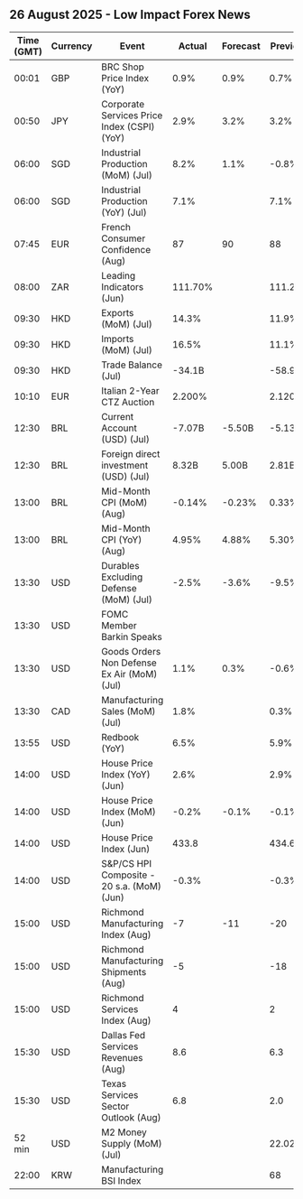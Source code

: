 ## 26 August 2025 - Low Impact Forex News

| Time (GMT) | Currency | Event | Actual | Forecast | Previous |
|------|----------|-------|--------|----------|----------|
| 00:01 | GBP | BRC Shop Price Index (YoY) | 0.9% | 0.9% | 0.7% |
| 00:50 | JPY | Corporate Services Price Index (CSPI) (YoY) | 2.9% | 3.2% | 3.2% |
| 06:00 | SGD | Industrial Production (MoM) (Jul) | 8.2% | 1.1% | -0.8% |
| 06:00 | SGD | Industrial Production (YoY) (Jul) | 7.1% |  | 7.1% |
| 07:45 | EUR | French Consumer Confidence (Aug) | 87 | 90 | 88 |
| 08:00 | ZAR | Leading Indicators (Jun) | 111.70% |  | 111.29% |
| 09:30 | HKD | Exports (MoM) (Jul) | 14.3% |  | 11.9% |
| 09:30 | HKD | Imports (MoM) (Jul) | 16.5% |  | 11.1% |
| 09:30 | HKD | Trade Balance (Jul) | -34.1B |  | -58.9B |
| 10:10 | EUR | Italian 2-Year CTZ Auction | 2.200% |  | 2.120% |
| 12:30 | BRL | Current Account (USD) (Jul) | -7.07B | -5.50B | -5.13B |
| 12:30 | BRL | Foreign direct investment (USD) (Jul) | 8.32B | 5.00B | 2.81B |
| 13:00 | BRL | Mid-Month CPI (MoM) (Aug) | -0.14% | -0.23% | 0.33% |
| 13:00 | BRL | Mid-Month CPI (YoY) (Aug) | 4.95% | 4.88% | 5.30% |
| 13:30 | USD | Durables Excluding Defense (MoM) (Jul) | -2.5% | -3.6% | -9.5% |
| 13:30 | USD | FOMC Member Barkin Speaks |  |  |  |
| 13:30 | USD | Goods Orders Non Defense Ex Air (MoM) (Jul) | 1.1% | 0.3% | -0.6% |
| 13:30 | CAD | Manufacturing Sales (MoM) (Jul) | 1.8% |  | 0.3% |
| 13:55 | USD | Redbook (YoY) | 6.5% |  | 5.9% |
| 14:00 | USD | House Price Index (YoY) (Jun) | 2.6% |  | 2.9% |
| 14:00 | USD | House Price Index (MoM) (Jun) | -0.2% | -0.1% | -0.1% |
| 14:00 | USD | House Price Index (Jun) | 433.8 |  | 434.6 |
| 14:00 | USD | S&P/CS HPI Composite - 20 s.a. (MoM) (Jun) | -0.3% |  | -0.3% |
| 15:00 | USD | Richmond Manufacturing Index (Aug) | -7 | -11 | -20 |
| 15:00 | USD | Richmond Manufacturing Shipments (Aug) | -5 |  | -18 |
| 15:00 | USD | Richmond Services Index (Aug) | 4 |  | 2 |
| 15:30 | USD | Dallas Fed Services Revenues (Aug) | 8.6 |  | 6.3 |
| 15:30 | USD | Texas Services Sector Outlook (Aug) | 6.8 |  | 2.0 |
| 52 min | USD | M2 Money Supply (MoM) (Jul) |  |  | 22.02T |
| 22:00 | KRW | Manufacturing BSI Index |  |  | 68 |
